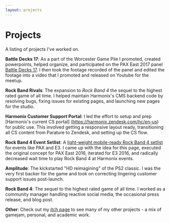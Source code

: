 ```yaml
---
layout: projects
---
```

# Projects

A listing of projects I've worked on.

**Battle Decks 17**: As a part of the Worcester Game Pile I promoted, created powerpoints, helped organize, and participated on the PAX East 2017 panel [Battle Decks 17](https://www.youtube.com/watch?v=j6O_Jqb7EFE). I then took the footage recorded of the panel and edited the footage into a video that I promoted and released on Youtube for the meetup.

**Rock Band Rivals**: The expansion to _Rock Band 4_ the sequel to the highest rated game of all time. I helped maintain Harmonix's CMS backend code by resolving bugs, fixing issues for existing pages, and launching new pages for the studio.

**Harmonix Customer Support Portal**: I led the effort to setup and prep [Harmonix's current CS portal] (https://harmonix.zendesk.com/hc/en-us) for public use. This involved getting a responsive layout ready, transitioning all CS content from Parature to Zendesk, and setting up the CS flow.

**Rock Band 4 Event Setlist**: A [light-weight mobile-ready Rock Band 4 setlist](https://events.harmonixmusic.com/) for events like PAX and E3. I came up with the idea for this page, executed the original concept for PAX East 2016, iterated for E3 2016, and radically decreased wait time to play Rock Band 4 at Harmonix events.

**Amplitude**: The kickstarted "HD reimagining" of the PS2 classic. I was the very first backer for the game and took on correcting lingering customer support issues post-launch.

**Rock Band 4**: The sequel to the highest rated game of all time. I worked as a community manager handling reactive social media, the occasional press release, and blog post.

**Other**: Check out my [itch page](http://www.thecianrice.itch.io) to see many of my other projects - a mix of gamejam, personal, and academic work.
